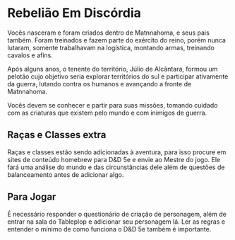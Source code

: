 # Rebelião Em Discórdia

Vocês nasceram e foram criados dentro de Matnnahoma, e seus pais também. Foram treinados e fazem parte do exército do reino, porém nunca lutaram, somente trabalhavam na logística, montando armas, treinando cavalos e afins.

Após alguns anos, o tenente do território, Júlio de Alcântara, formou um pelotão cujo objetivo seria explorar territórios do sul e participar ativamente da guerra, lutando contra os humanos e avançando a fronte de Matnnahoma.

Vocês devem se conhecer e partir para suas missões, tomando cuidado com as criaturas que existem pelo mundo e com inimigos de guerra.

## Raças e Classes extra
Raças e classes estão sendo adicionadas à aventura, para isso procure em sites de conteúdo homebrew para D&D 5e e envie ao Mestre do jogo. Ele fará uma análise do mundo e das circunstâncias dele além de questões de balanceamento antes de adicionar algo.

## Para Jogar
É necessário responder o questionário de criação de personagem, além de entrar na sala do Tableplop e adicionar seu personagem lá. Ler as regras e entender o mínimo de como funciona o D&D 5e também é importante.
